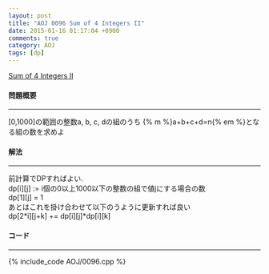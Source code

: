 ```yaml
---
layout: post
title: "AOJ 0096 Sum of 4 Integers II"
date: 2015-01-16 01:17:04 +0900
comments: true
category: AOJ
tags: [dp]
---
```


[Sum of 4 Integers II](http://judge.u-aizu.ac.jp/onlinejudge/description.jsp?id=0096)

#### 問題概要

****

\[0,1000\]の範囲の整数a, b, c, dの組のうち {% m %}a+b+c+d=n{% em %}となる組の数を求めよ

#### 解法

****

前計算でDPすればよい.  
dp\[i\]\[j\] := i個の0以上1000以下の整数の組で値jにする場合の数  
dp\[1\]\[j\] = 1  
あとはこれを掛け合わせて以下のうように更新すれば良い  
dp\[2\*i\]\[j\+k\] += dp\[i\]\[j\]\*dp\[i\]\[k\]  

#### コード

****

{% include_code AOJ/0096.cpp %}

